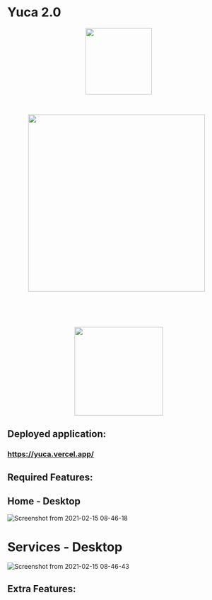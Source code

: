 # Yuca 2.0

<p align="center">
   <img src="https://user-images.githubusercontent.com/22225821/109539533-2cce3680-7aa0-11eb-9db8-f1b8b6f8f402.png" width="150" height="150" />
</p>

<br />

<p align="center">
   <img src="https://user-images.githubusercontent.com/22225821/109540303-06f56180-7aa1-11eb-8299-1511d4ba2762.png" width="400" style="margin-right: 10px; margin-bottom: 5rem"/>
   <img src="https://user-images.githubusercontent.com/22225821/109537588-ce07bd80-7a9d-11eb-9065-d735169b99da.png" width="200"/>
</p>

## Deployed application:

### https://yuca.vercel.app/

## Required Features:

## Home - Desktop

![Screenshot from 2021-02-15 08-46-18](https://user-images.githubusercontent.com/22225821/107942786-7f6d0600-6f6a-11eb-848d-eeba4fd4dd09.png)

# Services - Desktop

![Screenshot from 2021-02-15 08-46-43](https://user-images.githubusercontent.com/22225821/107943029-d4108100-6f6a-11eb-82b8-489cfe40ed54.png)

## Extra Features:
